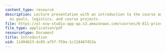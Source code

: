 ```yaml
---
content_type: resource
description: Lecture presentation with an introduction to the course and information
  on goals, logistics, and course projects.
file: https://ol-ocw-studio-app-qa.s3.amazonaws.com/courses/6-811-principles-and-practice-of-assistive-technology-fall-2014/11494623dc05af5f759a1c118487453a_MIT6_811F14_Introduction.pdf
file_type: application/pdf
resourcetype: Document
title: Introduction
uid: 11494623-dc05-af5f-759a-1c118487453a
---
```

